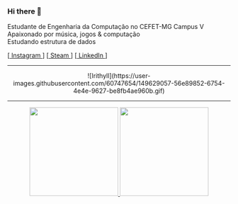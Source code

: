 ### Hi there 👋

Estudante de Engenharia da Computação no CEFET-MG Campus V \
Apaixonado por música, jogos & computação \
Estudando estrutura de dados 

[<a href="https://www.instagram.com/jvsouzx/"> Instagram </a>] [<a href="https://steamcommunity.com/id/jvsouzx/"> Steam </a>] [<a href="https://www.linkedin.com/in/jorgevgsouza/"> LinkedIn </a>]

--------------------------------------------
<div align="center">
![Irithyll](https://user-images.githubusercontent.com/60747654/149629057-56e89852-6754-4e4e-9627-be8fb4ae960b.gif)
</div>


--------------------------------------------
<div align="center">
  <a href="https://github.com/jvsouzx">
  <img height="200em" src="https://github-readme-stats.vercel.app/api?username=jvsouzx&show_icons=true&theme=dark&include_all_commits=true&count_private=true"/>
  <img height="200em" src="https://github-readme-stats.vercel.app/api/top-langs/?username=jvsouzx&langs_count=4&theme=dark"/>
</div>
  
